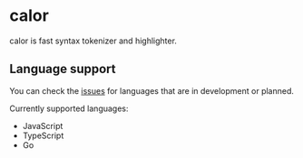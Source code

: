 # calor

calor is fast syntax tokenizer and highlighter.

## Language support

You can check the [issues](https://github.com/blurfx/calor/issues?q=is%3Aissue+label%3A%22request%3Alanguage+support%22) for languages that are in development or planned.

Currently supported languages:
- JavaScript
- TypeScript
- Go